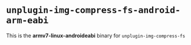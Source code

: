 # `unplugin-img-compress-fs-android-arm-eabi`

This is the **armv7-linux-androideabi** binary for `unplugin-img-compress-fs`
